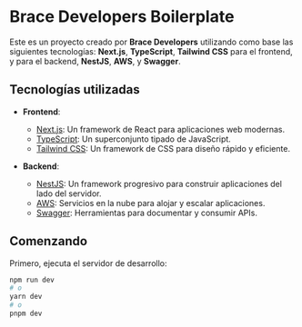 # Brace Developers Boilerplate

Este es un proyecto creado por **Brace Developers** utilizando como base las siguientes tecnologías: **Next.js**, **TypeScript**, **Tailwind CSS** para el frontend, y para el backend, **NestJS**, **AWS**, y **Swagger**.

## Tecnologías utilizadas

- **Frontend**:
  - [Next.js](https://nextjs.org/): Un framework de React para aplicaciones web modernas.
  - [TypeScript](https://www.typescriptlang.org/): Un superconjunto tipado de JavaScript.
  - [Tailwind CSS](https://tailwindcss.com/): Un framework de CSS para diseño rápido y eficiente.

- **Backend**:
  - [NestJS](https://nestjs.com/): Un framework progresivo para construir aplicaciones del lado del servidor.
  - [AWS](https://aws.amazon.com/): Servicios en la nube para alojar y escalar aplicaciones.
  - [Swagger](https://swagger.io/): Herramientas para documentar y consumir APIs.

## Comenzando

Primero, ejecuta el servidor de desarrollo:

```bash
npm run dev
# o
yarn dev
# o
pnpm dev
```



